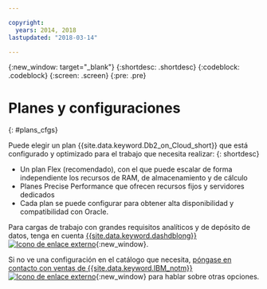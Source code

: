 ```yaml
---

copyright:
  years: 2014, 2018
lastupdated: "2018-03-14"

---
```


<!-- Attribute definitions --> 
{:new_window: target="_blank"}
{:shortdesc: .shortdesc}
{:codeblock: .codeblock}
{:screen: .screen}
{:pre: .pre}

# Planes y configuraciones
{: #plans_cfgs}

Puede elegir un plan {{site.data.keyword.Db2_on_Cloud_short}} que está configurado y optimizado para el trabajo que necesita realizar:
{: shortdesc}

   * Un plan Flex (recomendado), con el que puede escalar de forma independiente los recursos de RAM, de almacenamiento y de cálculo
   * Planes Precise Performance que ofrecen recursos fijos y servidores dedicados
   * Cada plan se puede configurar para obtener alta disponibilidad y compatibilidad con Oracle.

Para cargas de trabajo con grandes requisitos analíticos y de depósito de datos, tenga en cuenta [{{site.data.keyword.dashdblong}} ![Icono de enlace externo](../../icons/launch-glyph.svg "Icono de enlace externo")](https://www.ibm.com/cloud/db2-warehouse-on-cloud){:new_window}.

Si no ve una configuración en el catálogo que necesita, [póngase en contacto con ventas de {{site.data.keyword.IBM_notm}} ![Icono de enlace externo](../../icons/launch-glyph.svg "Icono de enlace externo")](https://www.ibm.com/connect/ibm/us/en/?lnk=fcw){:new_window} para hablar sobre otras opciones.
